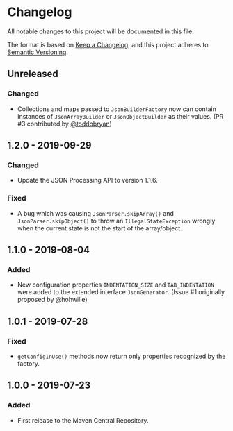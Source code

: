 # Changelog
All notable changes to this project will be documented in this file.

The format is based on [Keep a Changelog](https://keepachangelog.com/en/1.0.0/),
and this project adheres to [Semantic Versioning](https://semver.org/spec/v2.0.0.html).

## Unreleased
### Changed
- Collections and maps passed to `JsonBuilderFactory` now can contain instances of `JsonArrayBuilder` or `JsonObjectBuilder` as their values. (PR #3 contributed by [@toddobryan](https://github.com/toddobryan))

## 1.2.0 - 2019-09-29
### Changed
- Update the JSON Processing API to version 1.1.6.

### Fixed
- A bug which was causing `JsonParser.skipArray()` and `JsonParser.skipObject()` to throw an `IllegalStateException` wrongly when the current state is not the start of the array/object.

## 1.1.0 - 2019-08-04
### Added
- New configuration properties `INDENTATION_SIZE` and `TAB_INDENTATION` were added to the extended interface `JsonGenerator`.
  (Issue #1 originally proposed by @hohwille)

## 1.0.1 - 2019-07-28
### Fixed
- `getConfigInUse()` methods now return only properties recognized by the factory.

## 1.0.0 - 2019-07-23
### Added
- First release to the Maven Central Repository.
